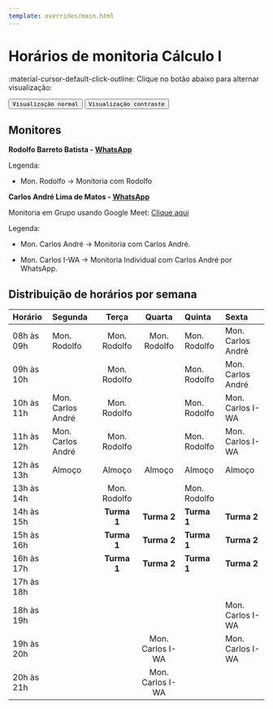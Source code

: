 ```yaml
---
template: overrides/main.html
---
```


# Horários de monitoria Cálculo I 

:material-cursor-default-click-outline: Clique no botão abaixo para alternar visualização:

<div class="tx-switch">
  <button data-md-color-scheme="default"><code>Visualização normal</code></button>
  <button data-md-color-scheme="slate"><code>Visualização contraste</code></button>
</div>

<script>
  var buttons = document.querySelectorAll("button[data-md-color-scheme]")
  buttons.forEach(function(button) {
    button.addEventListener("click", function() {
      var attr = this.getAttribute("data-md-color-scheme")
      document.body.setAttribute("data-md-color-scheme", attr)
      var name = document.querySelector("#__code_0 code span:nth-child(7)")
      name.textContent = attr
    })
  })
</script>

## Monitores 

**Rodolfo Barreto Batista - [WhatsApp](https://api.whatsapp.com/send?1=pt_BR&phone=5575981363026)** 

Legenda: 

+ Mon. Rodolfo -> Monitoria com Rodolfo 

**Carlos André Lima de Matos - [WhatsApp](https://api.whatsapp.com/send?1=pt_BR&phone=5575991940520)** 

Monitoria em Grupo usando Google Meet: [Clique aqui](https://meet.google.com/kgj-wbwi-tai)

Legenda: 

+ Mon. Carlos André -> Monitoria com Carlos André.

+ Mon. Carlos I-WA -> Monitoria Individual com Carlos André por WhatsApp.

## Distribuição de horários por semana 

| Horário    | Segunda              | Terça                | Quarta          | Quinta            | Sexta                |
| :--------- | :--------------------| :-------------------:| :--------------:| :-----------------| :--------------------|
| 08h às 09h | Mon. Rodolfo         |  Mon. Rodolfo        | Mon. Rodolfo    | Mon. Rodolfo      | Mon. Carlos André    |
| 09h às 10h |                      |  Mon. Rodolfo        |                 | Mon. Rodolfo      | Mon. Carlos André    |
| 10h às 11h |  Mon. Carlos André   |  Mon. Rodolfo        |                 | Mon. Rodolfo      | Mon. Carlos I-WA     |
| 11h às 12h |  Mon. Carlos André   |  Mon. Rodolfo        |                 | Mon. Rodolfo      | Mon. Carlos I-WA     |
| 12h às 13h |  Almoço              |  Almoço              |   Almoço        | Almoço            |  Almoço              |
| 13h às 14h |                      |  Mon. Rodolfo        |                 | Mon. Rodolfo      |                      |
| 14h às 15h |                      |  **Turma 1**         |  **Turma 2**    | **Turma 1**       | **Turma 2**          |
| 15h às 16h |                      |  **Turma 1**         |  **Turma 2**    | **Turma 1**       | **Turma 2**          |
| 16h às 17h |                      |  **Turma 1**         |  **Turma 2**    | **Turma 1**       | **Turma 2**          |
| 17h às 18h |                      |                      |                 |                   |                      |
| 18h às 19h |                      |                      |                 |                   |  Mon. Carlos I-WA    |
| 19h às 20h |                      |                      | Mon. Carlos I-WA |                  | Mon. Carlos I-WA     |
| 20h às 21h |                      |                      | Mon. Carlos I-WA |                  |                      |

